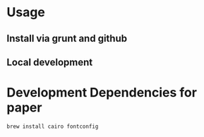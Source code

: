 # Usage

## Install via grunt and github

## Local development

# Development Dependencies for paper

    brew install cairo fontconfig
